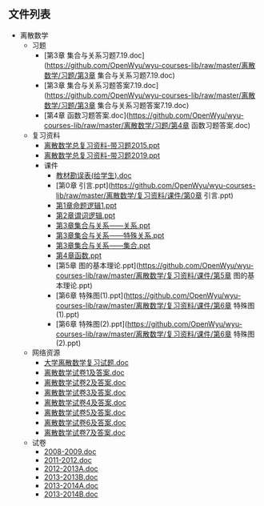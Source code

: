 
## 文件列表

- 离散数学
    - 习题
        - [第3章  集合与关系习题7.19.doc](https://github.com/OpenWyu/wyu-courses-lib/raw/master/离散数学/习题/第3章  集合与关系习题7.19.doc)
        - [第3章  集合与关系习题答案7.19.doc](https://github.com/OpenWyu/wyu-courses-lib/raw/master/离散数学/习题/第3章  集合与关系习题答案7.19.doc)
        - [第4章 函数习题答案.doc](https://github.com/OpenWyu/wyu-courses-lib/raw/master/离散数学/习题/第4章 函数习题答案.doc)
    - 复习资料
        - [离散数学总复习资料-带习题2015.ppt](https://github.com/OpenWyu/wyu-courses-lib/raw/master/离散数学/复习资料/离散数学总复习资料-带习题2015.ppt)
        - [离散数学总复习资料-带习题2019.ppt](https://github.com/OpenWyu/wyu-courses-lib/raw/master/离散数学/复习资料/离散数学总复习资料-带习题2019.ppt)
        - 课件
            - [教材勘误表(给学生).doc](https://github.com/OpenWyu/wyu-courses-lib/raw/master/离散数学/复习资料/课件/教材勘误表(给学生).doc)
            - [第0章 引言.ppt](https://github.com/OpenWyu/wyu-courses-lib/raw/master/离散数学/复习资料/课件/第0章 引言.ppt)
            - [第1章命题逻辑1.ppt](https://github.com/OpenWyu/wyu-courses-lib/raw/master/离散数学/复习资料/课件/第1章命题逻辑1.ppt)
            - [第2章谓词逻辑.ppt](https://github.com/OpenWyu/wyu-courses-lib/raw/master/离散数学/复习资料/课件/第2章谓词逻辑.ppt)
            - [第3章集合与关系——关系.ppt](https://github.com/OpenWyu/wyu-courses-lib/raw/master/离散数学/复习资料/课件/第3章集合与关系——关系.ppt)
            - [第3章集合与关系——特殊关系.ppt](https://github.com/OpenWyu/wyu-courses-lib/raw/master/离散数学/复习资料/课件/第3章集合与关系——特殊关系.ppt)
            - [第3章集合与关系——集合.ppt](https://github.com/OpenWyu/wyu-courses-lib/raw/master/离散数学/复习资料/课件/第3章集合与关系——集合.ppt)
            - [第4章函数.ppt](https://github.com/OpenWyu/wyu-courses-lib/raw/master/离散数学/复习资料/课件/第4章函数.ppt)
            - [第5章 图的基本理论.ppt](https://github.com/OpenWyu/wyu-courses-lib/raw/master/离散数学/复习资料/课件/第5章 图的基本理论.ppt)
            - [第6章 特殊图(1).ppt](https://github.com/OpenWyu/wyu-courses-lib/raw/master/离散数学/复习资料/课件/第6章 特殊图(1).ppt)
            - [第6章 特殊图(2).ppt](https://github.com/OpenWyu/wyu-courses-lib/raw/master/离散数学/复习资料/课件/第6章 特殊图(2).ppt)
    - 网络资源
        - [大学离散数学复习试题.doc](https://github.com/OpenWyu/wyu-courses-lib/raw/master/离散数学/网络资源/大学离散数学复习试题.doc)
        - [离散数学试卷1及答案.doc](https://github.com/OpenWyu/wyu-courses-lib/raw/master/离散数学/网络资源/离散数学试卷1及答案.doc)
        - [离散数学试卷2及答案.doc](https://github.com/OpenWyu/wyu-courses-lib/raw/master/离散数学/网络资源/离散数学试卷2及答案.doc)
        - [离散数学试卷3及答案.doc](https://github.com/OpenWyu/wyu-courses-lib/raw/master/离散数学/网络资源/离散数学试卷3及答案.doc)
        - [离散数学试卷4及答案.doc](https://github.com/OpenWyu/wyu-courses-lib/raw/master/离散数学/网络资源/离散数学试卷4及答案.doc)
        - [离散数学试卷5及答案.doc](https://github.com/OpenWyu/wyu-courses-lib/raw/master/离散数学/网络资源/离散数学试卷5及答案.doc)
        - [离散数学试卷6及答案.doc](https://github.com/OpenWyu/wyu-courses-lib/raw/master/离散数学/网络资源/离散数学试卷6及答案.doc)
        - [离散数学试卷7及答案.doc](https://github.com/OpenWyu/wyu-courses-lib/raw/master/离散数学/网络资源/离散数学试卷7及答案.doc)
    - 试卷
        - [2008-2009.doc](https://github.com/OpenWyu/wyu-courses-lib/raw/master/离散数学/试卷/2008-2009.doc)
        - [2011-2012.doc](https://github.com/OpenWyu/wyu-courses-lib/raw/master/离散数学/试卷/2011-2012.doc)
        - [2012-2013A.doc](https://github.com/OpenWyu/wyu-courses-lib/raw/master/离散数学/试卷/2012-2013A.doc)
        - [2013-2013B.doc](https://github.com/OpenWyu/wyu-courses-lib/raw/master/离散数学/试卷/2013-2013B.doc)
        - [2013-2014A.doc](https://github.com/OpenWyu/wyu-courses-lib/raw/master/离散数学/试卷/2013-2014A.doc)
        - [2013-2014B.doc](https://github.com/OpenWyu/wyu-courses-lib/raw/master/离散数学/试卷/2013-2014B.doc)
